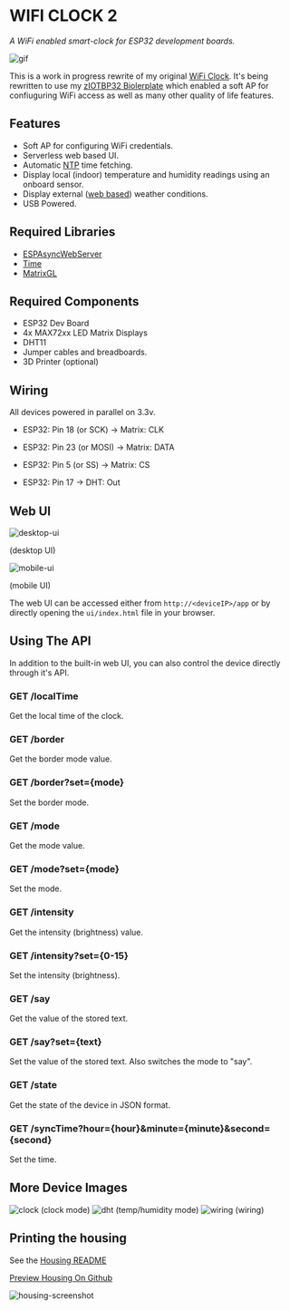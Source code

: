 # WIFI CLOCK 2
*A WiFi enabled smart-clock for ESP32 development boards.*

![gif](images/wifi-clock.gif)

This is a work in progress rewrite of my original [WiFi Clock](https://github.com/matdombrock/WIFI-Clock). It's being rewritten to use my [zIOTBP32 Biolerplate](https://github.com/matdombrock/zIOTBP32) which enabled a soft AP for confiuguring WiFi access as well as many other quality of life features. 

## Features
* Soft AP for configuring WiFi credentials.
* Serverless web based UI.
* Automatic [NTP](https://en.wikipedia.org/wiki/Network_Time_Protocol) time fetching. 
* Display local (indoor) temperature and humidity readings using an onboard sensor.
* Display external ([web based](https://github.com/chubin/wttr.in)) weather conditions.
* USB Powered.

## Required Libraries
* [ESPAsyncWebServer](https://github.com/me-no-dev/ESPAsyncWebServer)
* [Time](https://github.com/PaulStoffregen/Time)
* [MatrixGL](https://github.com/matdombrock/MatrixGL)

## Required Components
* ESP32 Dev Board
* 4x MAX72xx LED Matrix Displays
* DHT11
* Jumper cables and breadboards.  
* 3D Printer (optional)

## Wiring
All devices powered in parallel on 3.3v.

* ESP32: Pin 18 (or SCK)  -> Matrix: CLK
* ESP32: Pin 23 (or MOSI) -> Matrix: DATA
* ESP32: Pin 5 (or SS)    -> Matrix: CS
 
* ESP32: Pin 17           -> DHT: Out

## Web UI
![desktop-ui](images/ui-desktop.png)

(desktop UI)

![mobile-ui](images/ui-mobile.png)

(mobile UI)

The web UI can be accessed either from `http://<deviceIP>/app` or by directly opening the `ui/index.html` file in your browser.

## Using The API
In addition to the built-in web UI, you can also control the device directly through it's API. 

### GET /localTime
Get the local time of the clock.

### GET /border
Get the border mode value.

### GET /border?set={mode}
Set the border mode.

### GET /mode
Get the mode value.

### GET /mode?set={mode}
Set the mode.

### GET /intensity
Get the intensity (brightness) value.

### GET /intensity?set={0-15}
Set the intensity (brightness).

### GET /say
Get the value of the stored text.

### GET /say?set={text}
Set the value of the stored text. Also switches the mode to "say".

### GET /state
Get the state of the device in JSON format.

### GET /syncTime?hour={hour}&minute={minute}&second={second}
Set the time.

## More Device Images
![clock](images/clock1.jpg)
(clock mode)
![dht](images/clock-dht.jpg)
(temp/humidity mode)
![wiring](images/clock-wiring.jpg)
(wiring)

## Printing the housing
See the [Housing README](housing)

[Preview Housing On Github](https://github.com/matdombrock/WiFi-Clock2/blob/master/housing/WiFi_Clock_Housing.stl)

![housing-screenshot](housing/screenshot.png)